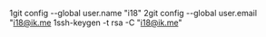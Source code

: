 1git config --global user.name "i18"
2git config --global user.email "i18@ik.me
1ssh-keygen -t rsa -C "i18@ik.me"

